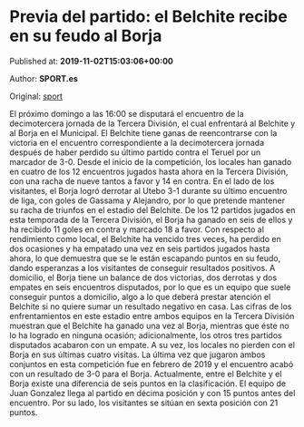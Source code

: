 
# Previa del partido: el Belchite recibe en su feudo al Borja

Published at: **2019-11-02T15:03:06+00:00**

Author: **SPORT.es**

Original: [sport](https://www.sport.es/es/noticias/tercera-division/previa-del-partido-el-belchite-recibe-en-su-feudo-al-borja-7711608)

El próximo domingo a las 16:00 se disputará el encuentro de la decimotercera jornada de la Tercera División, el cual enfrentará al Belchite y al Borja en el Municipal.
El Belchite tiene ganas de reencontrarse con la victoria en el encuentro correspondiente a la decimotercera jornada después de haber perdido su último partido contra el Teruel por un marcador de 3-0. Desde el inicio de la competición, los locales han ganado en cuatro de los 12 encuentros jugados hasta ahora en la Tercera División, con una racha de nueve tantos a favor y 14 en contra.
En el lado de los visitantes, el Borja logró derrotar al Utebo 3-1 durante su último encuentro de liga, con goles de Gassama y Alejandro, por lo que pretende mantener su racha de triunfos en el estadio del Belchite. De los 12 partidos jugados en esta temporada de la Tercera División, el Borja ha ganado en seis de ellos y ha recibido 11 goles en contra y marcado 18 a favor.
Con respecto al rendimiento como local, el Belchite ha vencido tres veces, ha perdido en dos ocasiones y ha empatado una vez en seis partidos jugados hasta ahora, lo que demuestra que se le están escapando puntos en su feudo, dando esperanzas a los visitantes de conseguir resultados positivos. A domicilio, el Borja tiene un balance de dos victorias, dos derrotas y dos empates en seis encuentros disputados, por lo que es un equipo que suele conseguir puntos a domicilio, algo a lo que deberá prestar atención el Belchite si no quiere sumar un resultado negativo en casa.
Las cifras de los enfrentamientos en este estadio entre ambos equipos en la Tercera División muestran que el Belchite ha ganado una vez al Borja, mientras que éste no lo ha logrado en ninguna ocasión; adicionalmente, los otros tres partidos disputados acabaron con un empate. A su vez, los locales no pierden con el Borja en sus últimas cuatro visitas. La última vez que jugaron ambos conjuntos en esta competición fue en febrero de 2019 y el encuentro acabó con un resultado de 3-0 para el Borja.
Actualmente, entre el Belchite y el Borja existe una diferencia de seis puntos en la clasificación. El equipo de Juan Gonzalez llega al partido en décima posición y con 15 puntos antes del encuentro. Por su lado, los visitantes se sitúan en sexta posición con 21 puntos.
